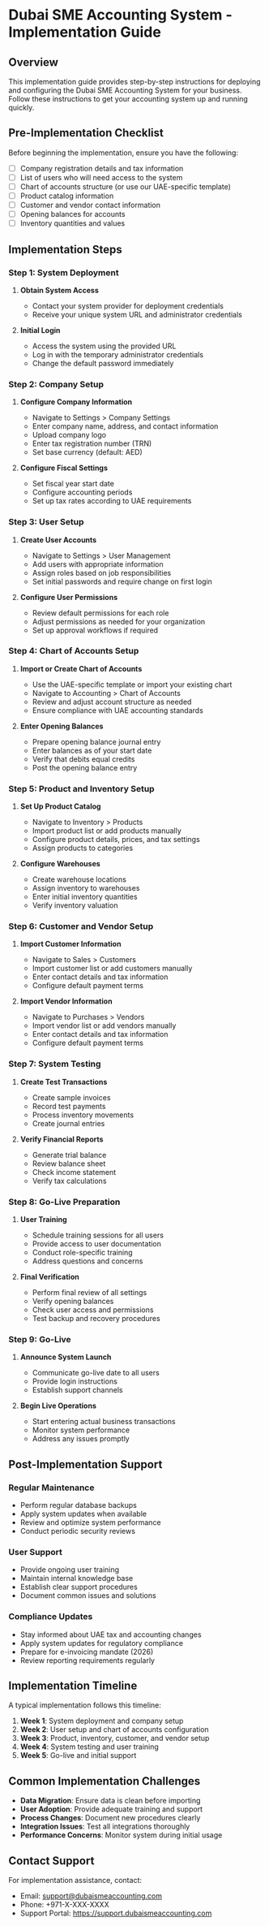 # Dubai SME Accounting System - Implementation Guide

## Overview

This implementation guide provides step-by-step instructions for deploying and configuring the Dubai SME Accounting System for your business. Follow these instructions to get your accounting system up and running quickly.

## Pre-Implementation Checklist

Before beginning the implementation, ensure you have the following:

- [ ] Company registration details and tax information
- [ ] List of users who will need access to the system
- [ ] Chart of accounts structure (or use our UAE-specific template)
- [ ] Product catalog information
- [ ] Customer and vendor contact information
- [ ] Opening balances for accounts
- [ ] Inventory quantities and values

## Implementation Steps

### Step 1: System Deployment

1. **Obtain System Access**
   - Contact your system provider for deployment credentials
   - Receive your unique system URL and administrator credentials

2. **Initial Login**
   - Access the system using the provided URL
   - Log in with the temporary administrator credentials
   - Change the default password immediately

### Step 2: Company Setup

1. **Configure Company Information**
   - Navigate to Settings > Company Settings
   - Enter company name, address, and contact information
   - Upload company logo
   - Enter tax registration number (TRN)
   - Set base currency (default: AED)

2. **Configure Fiscal Settings**
   - Set fiscal year start date
   - Configure accounting periods
   - Set up tax rates according to UAE requirements

### Step 3: User Setup

1. **Create User Accounts**
   - Navigate to Settings > User Management
   - Add users with appropriate information
   - Assign roles based on job responsibilities
   - Set initial passwords and require change on first login

2. **Configure User Permissions**
   - Review default permissions for each role
   - Adjust permissions as needed for your organization
   - Set up approval workflows if required

### Step 4: Chart of Accounts Setup

1. **Import or Create Chart of Accounts**
   - Use the UAE-specific template or import your existing chart
   - Navigate to Accounting > Chart of Accounts
   - Review and adjust account structure as needed
   - Ensure compliance with UAE accounting standards

2. **Enter Opening Balances**
   - Prepare opening balance journal entry
   - Enter balances as of your start date
   - Verify that debits equal credits
   - Post the opening balance entry

### Step 5: Product and Inventory Setup

1. **Set Up Product Catalog**
   - Navigate to Inventory > Products
   - Import product list or add products manually
   - Configure product details, prices, and tax settings
   - Assign products to categories

2. **Configure Warehouses**
   - Create warehouse locations
   - Assign inventory to warehouses
   - Enter initial inventory quantities
   - Verify inventory valuation

### Step 6: Customer and Vendor Setup

1. **Import Customer Information**
   - Navigate to Sales > Customers
   - Import customer list or add customers manually
   - Enter contact details and tax information
   - Configure default payment terms

2. **Import Vendor Information**
   - Navigate to Purchases > Vendors
   - Import vendor list or add vendors manually
   - Enter contact details and tax information
   - Configure default payment terms

### Step 7: System Testing

1. **Create Test Transactions**
   - Create sample invoices
   - Record test payments
   - Process inventory movements
   - Create journal entries

2. **Verify Financial Reports**
   - Generate trial balance
   - Review balance sheet
   - Check income statement
   - Verify tax calculations

### Step 8: Go-Live Preparation

1. **User Training**
   - Schedule training sessions for all users
   - Provide access to user documentation
   - Conduct role-specific training
   - Address questions and concerns

2. **Final Verification**
   - Perform final review of all settings
   - Verify opening balances
   - Check user access and permissions
   - Test backup and recovery procedures

### Step 9: Go-Live

1. **Announce System Launch**
   - Communicate go-live date to all users
   - Provide login instructions
   - Establish support channels

2. **Begin Live Operations**
   - Start entering actual business transactions
   - Monitor system performance
   - Address any issues promptly

## Post-Implementation Support

### Regular Maintenance

- Perform regular database backups
- Apply system updates when available
- Review and optimize system performance
- Conduct periodic security reviews

### User Support

- Provide ongoing user training
- Maintain internal knowledge base
- Establish clear support procedures
- Document common issues and solutions

### Compliance Updates

- Stay informed about UAE tax and accounting changes
- Apply system updates for regulatory compliance
- Prepare for e-invoicing mandate (2026)
- Review reporting requirements regularly

## Implementation Timeline

A typical implementation follows this timeline:

1. **Week 1**: System deployment and company setup
2. **Week 2**: User setup and chart of accounts configuration
3. **Week 3**: Product, inventory, customer, and vendor setup
4. **Week 4**: System testing and user training
5. **Week 5**: Go-live and initial support

## Common Implementation Challenges

- **Data Migration**: Ensure data is clean before importing
- **User Adoption**: Provide adequate training and support
- **Process Changes**: Document new procedures clearly
- **Integration Issues**: Test all integrations thoroughly
- **Performance Concerns**: Monitor system during initial usage

## Contact Support

For implementation assistance, contact:
- Email: support@dubaismeaccounting.com
- Phone: +971-X-XXX-XXXX
- Support Portal: https://support.dubaismeaccounting.com
